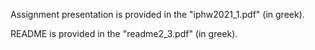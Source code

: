 Assignment presentation is provided in the "iphw2021_1.pdf" (in greek).  

README is provided in the "readme2_3.pdf" (in greek).
